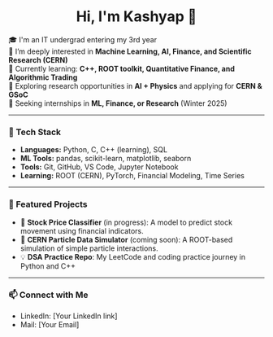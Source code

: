 <h1 align="center">Hi, I'm Kashyap 👋</h1>

🎓 I'm an IT undergrad entering my 3rd year  
🧠 I’m deeply interested in **Machine Learning, AI, Finance, and Scientific Research (CERN)**  
🌱 Currently learning: **C++, ROOT toolkit, Quantitative Finance, and Algorithmic Trading**  
🔬 Exploring research opportunities in **AI + Physics** and applying for **CERN & GSoC**  
💼 Seeking internships in **ML, Finance, or Research** (Winter 2025)

---

### 🧰 Tech Stack
- **Languages:** Python, C, C++ (learning), SQL  
- **ML Tools:** pandas, scikit-learn, matplotlib, seaborn  
- **Tools:** Git, GitHub, VS Code, Jupyter Notebook  
- **Learning:** ROOT (CERN), PyTorch, Financial Modeling, Time Series

---

### 🚀 Featured Projects
- 🔢 **Stock Price Classifier** (in progress): A model to predict stock movement using financial indicators.  
- 🔬 **CERN Particle Data Simulator** (coming soon): A ROOT-based simulation of simple particle interactions.  
- 💡 **DSA Practice Repo**: My LeetCode and coding practice journey in Python and C++

---

### 📫 Connect with Me
- LinkedIn: [Your LinkedIn link]
- Mail: [Your Email]

